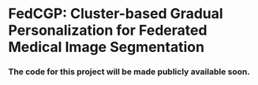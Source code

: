 # FedCGP: Cluster-based Gradual Personalization for Federated Medical Image Segmentation
### The code for this project will be made publicly available soon.

